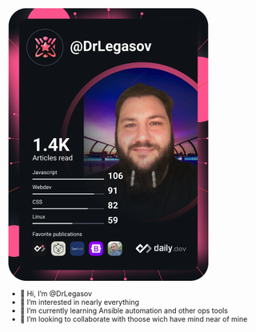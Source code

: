 
<a href="https://app.daily.dev/DrLegasov"><img src="https://github.com/DrLegasov/DrLegasov/blob/master/devcard.svg" width="400" alt="Christophe Rossi's Dev Card"/></a>



- 👋 Hi, I’m @DrLegasov
- 👀 I’m interested in nearly everything
- 🌱 I’m currently learning Ansible automation and other ops tools
- 💞️ I’m looking to collaborate with thoose wich have mind near of mine


<!---
DrLegasov/DrLegasov is a ✨ special ✨ repository because its `README.md` (this file) appears on your GitHub profile.
You can click the Preview link to take a look at your changes.
--->
